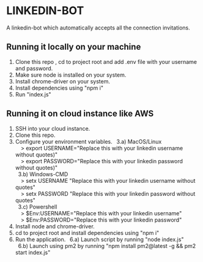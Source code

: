 # LINKEDIN-BOT
A linkedin-bot which automatically accepts all the connection invitations. 

## Running it locally on your machine
1) Clone this repo , cd to project root and add .env file with your username and password.
2) Make sure node is installed on your system.
3) Install chrome-driver on your system.
4) Install dependencies using "npm i"
5) Run "index.js"

## Running it on cloud instance like AWS
1) SSH into your cloud instance.
2) Clone this repo.
3) Configure your environment variables.
&ensp;3.a) MacOS/Linux <br />
&emsp;> export USERNAME="Replace this with your linkedin username without quotes)" <br />
&emsp;> export PASSWORD="Replace this with your linkedin password without quotes)" <br />
&ensp;3.b) Windows-CMD <br />
&emsp;> setx USERNAME "Replace this with your linkedin username without quotes" <br />
&emsp;> setx PASSWORD "Replace this with your linkedin password without quotes" <br />
&ensp;3.c) Powershell <br />
&emsp;> $Env:USERNAME="Replace this with your linkedin username" <br />
&emsp;> $Env:PASSWORD="Replace this with your linkedin password" <br />
4) Install node and chrome-driver.
5) cd to project root and install dependencies using "npm i"
6) Run the application.
&ensp;6.a) Launch script by running "node index.js" <br />
&ensp;6.b) Launch using pm2 by running "npm install pm2@latest -g && pm2 start index.js"<br />
